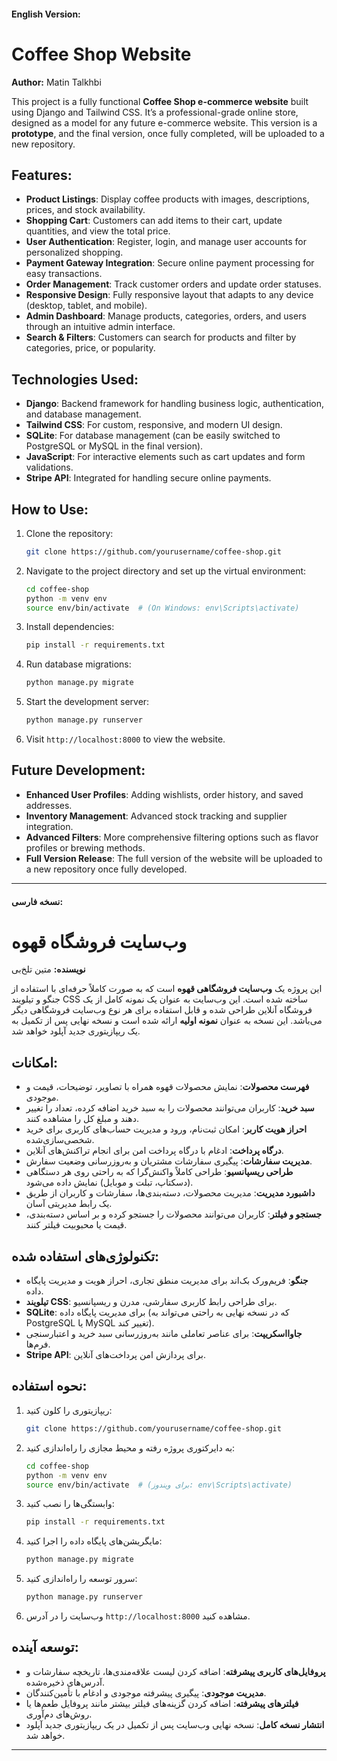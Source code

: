 

#### English Version:

# Coffee Shop Website

**Author:** Matin Talkhbi

This project is a fully functional **Coffee Shop e-commerce website** built using Django and Tailwind CSS. It’s a professional-grade online store, designed as a model for any future e-commerce website. This version is a **prototype**, and the final version, once fully completed, will be uploaded to a new repository.

## Features:
- **Product Listings**: Display coffee products with images, descriptions, prices, and stock availability.
- **Shopping Cart**: Customers can add items to their cart, update quantities, and view the total price.
- **User Authentication**: Register, login, and manage user accounts for personalized shopping.
- **Payment Gateway Integration**: Secure online payment processing for easy transactions.
- **Order Management**: Track customer orders and update order statuses.
- **Responsive Design**: Fully responsive layout that adapts to any device (desktop, tablet, and mobile).
- **Admin Dashboard**: Manage products, categories, orders, and users through an intuitive admin interface.
- **Search & Filters**: Customers can search for products and filter by categories, price, or popularity.

## Technologies Used:
- **Django**: Backend framework for handling business logic, authentication, and database management.
- **Tailwind CSS**: For custom, responsive, and modern UI design.
- **SQLite**: For database management (can be easily switched to PostgreSQL or MySQL in the final version).
- **JavaScript**: For interactive elements such as cart updates and form validations.
- **Stripe API**: Integrated for handling secure online payments.
  
## How to Use:
1. Clone the repository:
    ```bash
    git clone https://github.com/yourusername/coffee-shop.git
    ```
2. Navigate to the project directory and set up the virtual environment:
    ```bash
    cd coffee-shop
    python -m venv env
    source env/bin/activate  # (On Windows: env\Scripts\activate)
    ```
3. Install dependencies:
    ```bash
    pip install -r requirements.txt
    ```
4. Run database migrations:
    ```bash
    python manage.py migrate
    ```
5. Start the development server:
    ```bash
    python manage.py runserver
    ```
6. Visit `http://localhost:8000` to view the website.

## Future Development:
- **Enhanced User Profiles**: Adding wishlists, order history, and saved addresses.
- **Inventory Management**: Advanced stock tracking and supplier integration.
- **Advanced Filters**: More comprehensive filtering options such as flavor profiles or brewing methods.
- **Full Version Release**: The full version of the website will be uploaded to a new repository once fully developed.

---

#### نسخه فارسی:

# وب‌سایت فروشگاه قهوه

**نویسنده:** متین تلخ‌بی

این پروژه یک **وب‌سایت فروشگاهی قهوه** است که به صورت کاملاً حرفه‌ای با استفاده از جنگو و تیلویند CSS ساخته شده است. این وب‌سایت به عنوان یک نمونه کامل از یک فروشگاه آنلاین طراحی شده و قابل استفاده برای هر نوع وب‌سایت فروشگاهی دیگر می‌باشد. این نسخه به عنوان **نمونه اولیه** ارائه شده است و نسخه نهایی پس از تکمیل به یک ریپازیتوری جدید آپلود خواهد شد.

## امکانات:
- **فهرست محصولات**: نمایش محصولات قهوه همراه با تصاویر، توضیحات، قیمت و موجودی.
- **سبد خرید**: کاربران می‌توانند محصولات را به سبد خرید اضافه کرده، تعداد را تغییر دهند و مبلغ کل را مشاهده کنند.
- **احراز هویت کاربر**: امکان ثبت‌نام، ورود و مدیریت حساب‌های کاربری برای خرید شخصی‌سازی‌شده.
- **درگاه پرداخت**: ادغام با درگاه پرداخت امن برای انجام تراکنش‌های آنلاین.
- **مدیریت سفارشات**: پیگیری سفارشات مشتریان و به‌روزرسانی وضعیت سفارش.
- **طراحی ریسپانسیو**: طراحی کاملاً واکنش‌گرا که به راحتی روی هر دستگاهی (دسکتاپ، تبلت و موبایل) نمایش داده می‌شود.
- **داشبورد مدیریت**: مدیریت محصولات، دسته‌بندی‌ها، سفارشات و کاربران از طریق یک رابط مدیریتی آسان.
- **جستجو و فیلتر**: کاربران می‌توانند محصولات را جستجو کرده و بر اساس دسته‌بندی، قیمت یا محبوبیت فیلتر کنند.

## تکنولوژی‌های استفاده شده:
- **جنگو**: فریم‌ورک بک‌اند برای مدیریت منطق تجاری، احراز هویت و مدیریت پایگاه داده.
- **تیلویند CSS**: برای طراحی رابط کاربری سفارشی، مدرن و ریسپانسیو.
- **SQLite**: برای مدیریت پایگاه داده (که در نسخه نهایی به راحتی می‌تواند به PostgreSQL یا MySQL تغییر کند).
- **جاوااسکریپت**: برای عناصر تعاملی مانند به‌روزرسانی سبد خرید و اعتبارسنجی فرم‌ها.
- **Stripe API**: برای پردازش امن پرداخت‌های آنلاین.

## نحوه استفاده:
1. ریپازیتوری را کلون کنید:
    ```bash
    git clone https://github.com/yourusername/coffee-shop.git
    ```
2. به دایرکتوری پروژه رفته و محیط مجازی را راه‌اندازی کنید:
    ```bash
    cd coffee-shop
    python -m venv env
    source env/bin/activate  # (برای ویندوز: env\Scripts\activate)
    ```
3. وابستگی‌ها را نصب کنید:
    ```bash
    pip install -r requirements.txt
    ```
4. مایگریشن‌های پایگاه داده را اجرا کنید:
    ```bash
    python manage.py migrate
    ```
5. سرور توسعه را راه‌اندازی کنید:
    ```bash
    python manage.py runserver
    ```
6. وب‌سایت را در آدرس `http://localhost:8000` مشاهده کنید.

## توسعه آینده:
- **پروفایل‌های کاربری پیشرفته**: اضافه کردن لیست علاقه‌مندی‌ها، تاریخچه سفارشات و آدرس‌های ذخیره‌شده.
- **مدیریت موجودی**: پیگیری پیشرفته موجودی و ادغام با تأمین‌کنندگان.
- **فیلترهای پیشرفته**: اضافه کردن گزینه‌های فیلتر بیشتر مانند پروفایل طعم‌ها یا روش‌های دم‌آوری.
- **انتشار نسخه کامل**: نسخه نهایی وب‌سایت پس از تکمیل در یک ریپازیتوری جدید آپلود خواهد شد.

---

